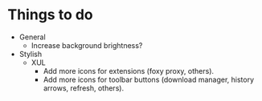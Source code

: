 # Things to do #
* General
    * Increase background brightness? 
* Stylish
    * XUL
        * Add more icons for extensions (foxy proxy, others).
        * Add more icons for toolbar buttons (download manager, history arrows, refresh, others).

